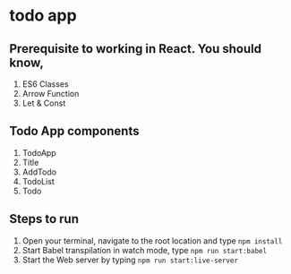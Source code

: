 # todo app

## Prerequisite to working in React. You should know,
1. ES6 Classes
2. Arrow Function
3. Let & Const

## Todo App components
1. TodoApp
2. Title
3. AddTodo
4. TodoList
5. Todo

## Steps to run
1. Open your terminal, navigate to the root location and type `npm install`
2. Start Babel transpilation in watch mode, type `npm run start:babel`
2. Start the Web server by typing `npm run start:live-server`